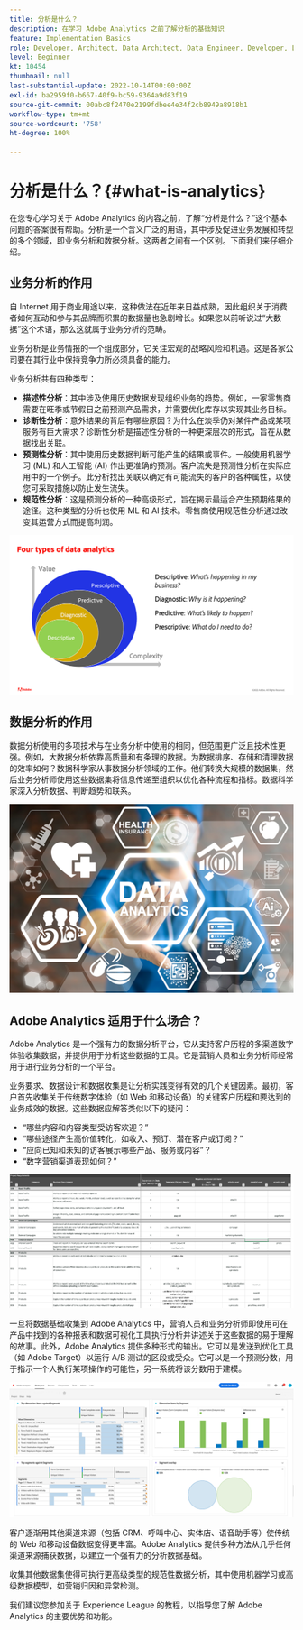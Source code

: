 ```yaml
---
title: 分析是什么？
description: 在学习 Adobe Analytics 之前了解分析的基础知识
feature: Implementation Basics
role: Developer, Architect, Data Architect, Data Engineer, Developer, Leader, User
level: Beginner
kt: 10454
thumbnail: null
last-substantial-update: 2022-10-14T00:00:00Z
exl-id: ba2959f0-b667-40f9-bc59-9364a9d83f19
source-git-commit: 00abc8f2470e2199fdbee4e34f2cb8949a8918b1
workflow-type: tm+mt
source-wordcount: '758'
ht-degree: 100%

---
```


# 分析是什么？{#what-is-analytics}

在您专心学习关于 Adobe Analytics 的内容之前，了解“分析是什么？”这个基本问题的答案很有帮助。分析是一个含义广泛的用语，其中涉及促进业务发展和转型的多个领域，即业务分析和数据分析。这两者之间有一个区别。下面我们来仔细介绍。

## 业务分析的作用

自 Internet 用于商业用途以来，这种做法在近年来日益成熟，因此组织关于消费者如何互动和参与其品牌而积累的数据量也急剧增长。如果您以前听说过“大数据”这个术语，那么这就属于业务分析的范畴。

业务分析是业务情报的一个组成部分，它关注宏观的战略风险和机遇。这是各家公司要在其行业中保持竞争力所必须具备的能力。

业务分析共有四种类型：

* **描述性分析**：其中涉及使用历史数据发现组织业务的趋势。例如，一家零售商需要在旺季或节假日之前预测产品需求，并需要优化库存以实现其业务目标。
* **诊断性分析**：意外结果的背后有哪些原因？为什么在淡季仍对某件产品或某项服务有巨大需求？诊断性分析是描述性分析的一种更深层次的形式，旨在从数据找出关联。
* **预测性分析**：其中使用历史数据判断可能产生的结果或事件。一般使用机器学习 (ML) 和人工智能 (AI) 作出更准确的预测。客户流失是预测性分析在实际应用中的一个例子。此分析找出关联以确定有可能流失的客户的各种属性，以使您可采取措施以防止发生流失。
* **规范性分析**：这是预测分析的一种高级形式，旨在揭示最适合产生预期结果的途径。这种类型的分析也使用 ML 和 AI 技术。零售商使用规范性分析通过改变其运营方式而提高利润。

![data-analytics-types](../what-can-aa-do-for-me/assets/data_analytics_types.png)

## 数据分析的作用

数据分析使用的多项技术与在业务分析中使用的相同，但范围更广泛且技术性更强。例如，大数据分析依靠高质量和有条理的数据。为数据排序、存储和清理数据的效率如何？数据科学家从事数据分析领域的工作。他们转换大规模的数据集，然后业务分析师使用这些数据集将信息传递至组织以优化各种流程和指标。数据科学家深入分析数据、判断趋势和联系。

![data-analytics](../what-can-aa-do-for-me/assets/data_analytics.png)

## Adobe Analytics 适用于什么场合？

Adobe Analytics 是一个强有力的数据分析平台，它从支持客户历程的多渠道数字体验收集数据，并提供用于分析这些数据的工具。它是营销人员和业务分析师经常用于进行业务分析的一个平台。

业务要求、数据设计和数据收集是让分析实践变得有效的几个关键因素。最初，客户首先收集关于传统数字体验（如 Web 和移动设备）的关键客户历程和要达到的业务成效的数据。这些数据应解答类似以下的疑问：

* “哪些内容和内容类型受访客欢迎？”
* “哪些途径产生高价值转化，如收入、预订、潜在客户或订阅？”
* “应向已知和未知的访客展示哪些产品、服务或内容”？
* “数字营销渠道表现如何？”

![analytics-business-requirements](../what-can-aa-do-for-me/assets/analytics_business_requirements.png)

一旦将数据基础收集到 Adobe Analytics 中，营销人员和业务分析师即使用可在产品中找到的各种报表和数据可视化工具执行分析并讲述关于这些数据的易于理解的故事。此外，Adobe Analytics 提供多种形式的输出。它可以是发送到优化工具（如 Adobe Target）以运行 A/B 测试的区段或受众。它可以是一个预测分数，用于指示一个人执行某项操作的可能性，另一系统将该分数用于建模。

![analytics-workspace-project](../what-can-aa-do-for-me/assets/analytics_workspace_project.png)

客户逐渐用其他渠道来源（包括 CRM、呼叫中心、实体店、语音助手等）使传统的 Web 和移动设备数据变得更丰富。Adobe Analytics 提供多种方法从几乎任何渠道来源捕获数据，以建立一个强有力的分析数据基础。

收集其他数据集使得可执行更高级类型的规范性数据分析，其中使用机器学习或高级数据模型，如营销归因和异常检测。

我们建议您参加关于 Experience League 的教程，以指导您了解 Adobe Analytics 的主要优势和功能。
